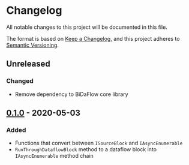 # Changelog
All notable changes to this project will be documented in this file.

The format is based on [Keep a Changelog](https://keepachangelog.com/en/1.1.0/),
and this project adheres to [Semantic Versioning](https://semver.org/spec/v2.0.0.html).

## Unreleased
### Changed
- Remove dependency to BiDaFlow core library

## [0.1.0] - 2020-05-03
### Added
- Functions that convert between `ISourceBlock` and `IAsyncEnumerable`
- `RunThroughDataflowBlock` method to a dataflow block into `IAsyncEnumerable` method chain

[0.1.0]: https://github.com/azyobuzin/BiDaFlow/releases/tag/asyncenum-v0.1.0
